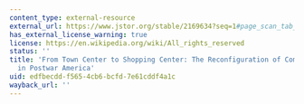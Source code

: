 ```yaml
---
content_type: external-resource
external_url: https://www.jstor.org/stable/2169634?seq=1#page_scan_tab_contents
has_external_license_warning: true
license: https://en.wikipedia.org/wiki/All_rights_reserved
status: ''
title: 'From Town Center to Shopping Center: The Reconfiguration of Community Marketplaces
  in Postwar America'
uid: edfbecdd-f565-4cb6-bcfd-7e61cddf4a1c
wayback_url: ''
---
```

